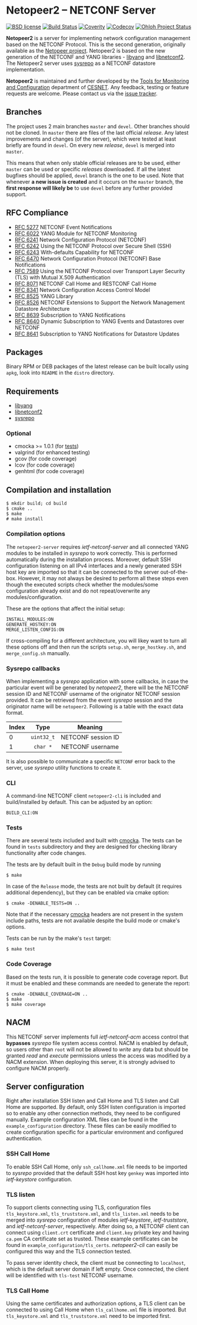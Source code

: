 # Netopeer2 – NETCONF Server

[![BSD license](https://img.shields.io/badge/License-BSD-blue.svg)](https://opensource.org/licenses/BSD-3-Clause)
[![Build Status](https://github.com/CESNET/netopeer2/workflows/netopeer2%20CI/badge.svg)](https://github.com/CESNET/netopeer2/actions?query=workflow%3A%22netopeer2+CI%22)
[![Coverity](https://scan.coverity.com/projects/8416/badge.svg)](https://scan.coverity.com/projects/8416)
[![Codecov](https://codecov.io/gh/CESNET/netopeer2/branch/master/graph/badge.svg?token=ue4DTHDcuq)](https://codecov.io/gh/CESNET/netopeer2)
[![Ohloh Project Status](https://www.openhub.net/p/Netopeer2/widgets/project_thin_badge.gif)](https://www.openhub.net/p/Netopeer2)

**Netopeer2** is a server for implementing network configuration management based
on the NETCONF Protocol. This is the second generation, originally
available as the [Netopeer project](https://github.com/CESNET/netopeer). Netopeer2
is based on the new generation of the NETCONF and YANG libraries -
[libyang](https://github.com/CESNET/libyang) and [libnetconf2](https://github.com/CESNET/libnetconf2).
The Netopeer2 server uses [sysrepo](https://github.com/sysrepo/sysrepo) as a NETCONF
datastore implementation.

**Netopeer2** is maintained and further developed by the [Tools for
Monitoring and Configuration](https://www.liberouter.org/) department of
[CESNET](http://www.ces.net/). Any feedback, testing or feature requests are welcome.
Please contact us via the [issue tracker](https://github.com/CESNET/Netopeer2/issues).

## Branches

The project uses 2 main branches `master` and `devel`. Other branches should not be cloned. In `master` there are files of the
last official *release*. Any latest improvements and changes (of the server), which were tested at least briefly are found
in `devel`. On every new *release*, `devel` is merged into `master`.

This means that when only stable official releases are to be used, either `master` can be used or specific *releases* downloaded.
If all the latest bugfixes should be applied, `devel` branch is the  one to be used. Note that whenever **a new issue is created**
and it occurs on the `master` branch, the **first response will likely be** to use `devel` before any further provided support.

## RFC Compliance

* [RFC 5277](https://www.rfc-editor.org/rfc/rfc5277.html) NETCONF Event Notifications
* [RFC 6022](https://datatracker.ietf.org/doc/html/rfc6022) YANG Module for NETCONF Monitoring
* [RFC 6241](https://datatracker.ietf.org/doc/html/rfc6241) Network Configuration Protocol (NETCONF)
* [RFC 6242](https://datatracker.ietf.org/doc/html/rfc6242) Using the NETCONF Protocol over Secure Shell (SSH)
* [RFC 6243](https://datatracker.ietf.org/doc/html/rfc6243) With-defaults Capability for NETCONF
* [RFC 6470](https://datatracker.ietf.org/doc/html/rfc6470) Network Configuration Protocol (NETCONF) Base Notifications
* [RFC 7589](https://datatracker.ietf.org/doc/html/rfc7589) Using the NETCONF Protocol over Transport Layer Security (TLS) with Mutual X.509 Authentication
* [RFC 8071](https://www.rfc-editor.org/rfc/rfc8071.html) NETCONF Call Home and RESTCONF Call Home
* [RFC 8341](https://datatracker.ietf.org/doc/html/rfc8341) Network Configuration Access Control Model
* [RFC 8525](https://datatracker.ietf.org/doc/html/rfc8525) YANG Library
* [RFC 8526](https://datatracker.ietf.org/doc/html/rfc8526) NETCONF Extensions to Support the Network Management Datastore Architecture
* [RFC 8639](https://www.rfc-editor.org/rfc/rfc8639.html) Subscription to YANG Notifications
* [RFC 8640](https://www.rfc-editor.org/rfc/rfc8640.html) Dynamic Subscription to YANG Events and Datastores over NETCONF
* [RFC 8641](https://www.rfc-editor.org/rfc/rfc8641.html) Subscription to YANG Notifications for Datastore Updates

## Packages

Binary RPM or DEB packages of the latest release can be built locally using `apkg`, look into `README` in
the `distro` directory.

## Requirements

* [libyang](https://github.com/CESNET/libyang)
* [libnetconf2](https://github.com/CESNET/libnetconf2)
* [sysrepo](https://github.com/sysrepo/sysrepo)

### Optional

* cmocka >= 1.0.1 (for [tests](#Tests))
* valgrind (for enhanced testing)
* gcov (for code coverage)
* lcov (for code coverage)
* genhtml (for code coverage)

## Compilation and installation

```
$ mkdir build; cd build
$ cmake ..
$ make
# make install
```

### Compilation options

The `netopeer2-server` requires *ietf-netconf-server* and all connected YANG modules to be installed in *sysrepo*
to work correctly. This is performed automatically during the installation process. Moreover, default
SSH configuration listening on all IPv4 interfaces and a newly generated SSH host key are imported
so that it can be connected to the server out-of-the-box. However, it may not always be desired
to perform all these steps even though the executed scripts check whether the modules/some configuration
already exist and do not repeat/overwrite any modules/configuration.

These are the options that affect the initial setup:
```
INSTALL_MODULES:ON
GENERATE_HOSTKEY:ON
MERGE_LISTEN_CONFIG:ON
```

If cross-compiling for a different architecture, you will likey want to turn all these options off
and then run the scripts `setup.sh`, `merge_hostkey.sh`, and `merge_config.sh` manually.

### Sysrepo callbacks

When implementing a *sysrepo* application with some callbacks, in case the particular event will be generated
by *netopeer2*, there will be the NETCONF session ID and NETCONF username of the originator NETCONF session provided.
It can be retrieved from the event *sysrepo* session and the originator name will be `netopeer2`. Following is
a table with the exact data format.

| Index | Type | Meaning |
|:----- |:----:|:-------:|
| 0 | `uint32_t` | NETCONF session ID |
| 1 | `char *` | NETCONF username |

It is also possible to communicate a specific `NETCONF` error back to the server, use *sysrepo* utility functions
to create it.

### CLI

A command-line NETCONF client `netopeer2-cli` is included and build/installed by default. This can be
adjusted by an option:
```
BUILD_CLI:ON
```

### Tests

There are several tests included and built with [cmocka](https://cmocka.org/). The tests
can be found in `tests` subdirectory and they are designed for checking library
functionality after code changes.

The tests are by default built in the `Debug` build mode by running
```
$ make
```

In case of the `Release` mode, the tests are not built by default (it requires
additional dependency), but they can be enabled via cmake option:
```
$ cmake -DENABLE_TESTS=ON ..
```

Note that if the necessary [cmocka](https://cmocka.org/) headers are not present
in the system include paths, tests are not available despite the build mode or
cmake's options.

Tests can be run by the make's `test` target:
```
$ make test
```

### Code Coverage

Based on the tests run, it is possible to generate code coverage report. But
it must be enabled and these commands are needed to generate the report:
```
$ cmake -DENABLE_COVERAGE=ON ..
$ make
$ make coverage
```

## NACM

This NETCONF server implements full *ietf-netconf-acm* access control that **bypasses** *sysrepo*
file system access control. NACM is enabled by default, so users other than `root` will not be
allowed to *write* any data but should be granted *read* and *execute* permissions unless
the access was modified by a NACM extension. When deploying this server, it is strongly advised
to configure NACM properly.

## Server configuration

Right after installation SSH listen and Call Home and TLS listen and Call Home are supported.
By default, only SSH listen configuration is imported so to enable any other connection methods,
they need to be configured manually. Example configuration XML files can be found in the `example_configuration`
directory. These files can be easily modified to create configuration specific for a particular
environment and configured authentication.

### SSH Call Home

To enable SSH Call Home, only `ssh_callhome.xml` file needs to be imported to *sysrepo* provided
that the default SSH host key `genkey` was imported into *ietf-keystore* configuration.

### TLS listen

To support clients connecting using TLS, configuration files `tls_keystore.xml`, `tls_truststore.xml`,
and `tls_listen.xml` needs to be merged into *sysrepo* configuration of modules *ietf-keystore*,
*ietf-truststore*, and *ietf-netconf-server*, respectively. After doing so, a NETCONF client can
connect using `client.crt` certificate and `client.key` private key and having `ca.pem` CA certificate
set as trusted. These example certificates can be found in `example_configuration/tls_certs`.
*netopeer2-cli* can easily be configured this way and the TLS connection tested.

To pass server identity check, the client must be connecting to `localhost`, which is the default
server domain if left empty. Once connected, the client will be identified with `tls-test` NETCONF username.

### TLS Call Home

Using the same certificates and authorization options, a TLS client can be connected to using
Call Home when `tls_callhome.xml` file is imported. But `tls_keystore.xml` and `tls_truststore.xml`
need to be imported first.
